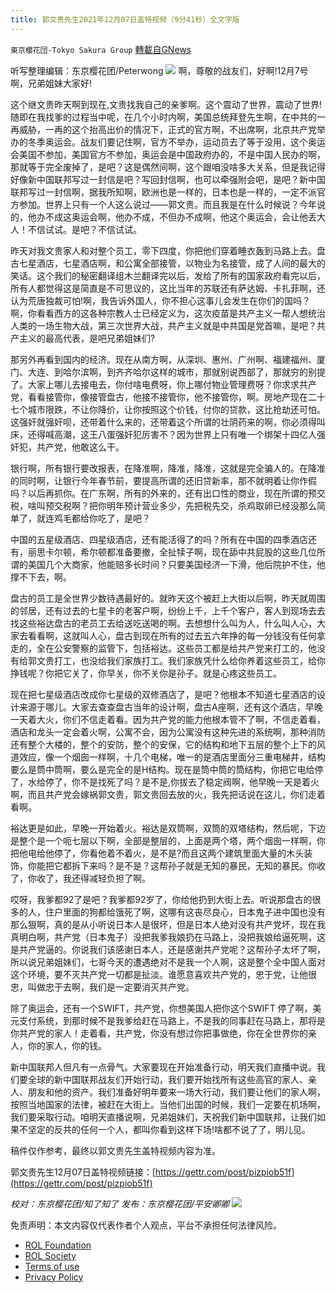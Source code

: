 ```yaml
---
title: 郭文贵先生2021年12月07日盖特视频（9分41秒）全文字版
---
```

`東京櫻花団-Tokyo Sakura Group` [轉載自GNews](https://gnews.org/zh-hans/1731996/)

听写整理编辑：东京樱花团/Peterwong
![](https://assets.gnews.org/wp-content/uploads/2021/12/image-342.png)
啊，尊敬的战友们，好啊!12月7号啊，兄弟姐妹大家好!

这个继文贵昨天啊到现在,文贵找我自己的亲爹啊。这个震动了世界，震动了世界!随即在我找爹的过程当中呢，在几个小时内啊，美国总统拜登先生啊，在中共的一再威胁，一再的这个抬高出价的情况下，正式的官方啊，不出席啊，北京共产党举办的冬季奥运会。战友们要记住啊，官方不举办，运动员去了等于没用，这个奥运会美国不参加，美国官方不参加，奥运会是中国政府办的，不是中国人民办的啊，那就等于完全废掉了，是吧？这是偶然间啊，这个跟咱没啥多大关系，但是我记得好像新中国联邦写过一封信是吧？写回封信啊，也可以牵强附会吧，是吧？新中国联邦写过一封信啊，据我所知啊，欧洲也是一样的，日本也是一样的，一定不派官方参加。世界上只有一个人这么说过——郭文贵。而且我是在什么时候说？今年说的，他办不成这奥运会啊，他办不成，不但办不成啊，他这个奥运会，会让他丢大人！不信试试。是吧？不信试试。

昨天对我文贵家人和对整个员工，零下四度，你把他们穿着睡衣轰到马路上去。盘古七星酒店，七星酒店啊，和公寓全部接管，以物业为名接管，成了人间的最大的笑话。这个我们的秘密翻译组木兰翻译完以后，发给了所有的国家政府看完以后，所有人都觉得这是简直是不可思议的，这比当年的苏联还有萨达姆、卡扎菲啊，还认为荒唐独裁可怕!啊，我告诉外国人，你不担心这事儿会发生在你们的国吗？啊，你看看西方的这各种宗教人士已经定义为，这次疫苗是共产主义一帮人想统治人类的一场生物大战，第三次世界大战，共产主义就是中共国是党首嘛，是吧？共产主义的最高代表，是吧兄弟姐妹们?

那另外再看到国内的经济。现在从南方啊，从深圳、惠州、广州啊、福建福州、厦门、大连、到哈尔滨啊，到齐齐哈尔这样的城市，那就别说西部了，那就穷的别提了。大家上哪儿去接电去，你付啥电费呀，你上哪付物业管理费呀？你求求共产党，看看接管你，像接管盘古，他接不接管你，他不接管你，啊。房地产现在二十七个城市限跌，不让你降价，让你按照这个价钱，付你的贷款，这比抢劫还可怕。这强奸就强奸呗，还带着什么来的，还带着这个所谓的壮阴药来的啊，你必须得叫床，还得喊高潮，这王八蛋强奸犯厉害不？因为世界上只有唯一个绑架十四亿人强奸犯，共产党，他敢这么干。

银行啊，所有银行要改报表，在降准啊，降准，降准，这就是完全骗人的。在降准的同时啊，让银行今年春节前，要提高所谓的还旧贷新率，那不就明着让你作假吗？以后再抓你。在广东啊，所有的外来的，还有出口性的商业，现在所谓的预交税，啥叫预交税啊？把你明年预计营业多少，先把税先交，杀鸡取卵已经没那么简单了，就连鸡毛都给你吃了，是吧？

中国的五星级酒店、四星级酒店，还有能活得了的吗？所有在中国的四季酒店还有，丽思卡尔顿，希尔顿都准备要撤，全扯犊子啊，现在舔中共屁股的这些几位所谓的美国几个大商家，他能赔多长时间？只要美国经济一下滑，他后院护不住，他撑不下去，啊。

盘古的员工是全世界少数待遇最好的。就昨天这个被赶上大街以后啊，昨天就周围的邻居，还有过去的七星卡的老客户啊，纷纷上千，上千个客户，客人到现场去去找这些裕达盘古的老员工去给送吃送喝的啊。去想想什么叫为人，什么叫人心，大家去看看啊，这就叫人心，盘古到现在所有的过去五六年挣的每一分钱没有任何拿走的，全在公安警察的监管下，包括裕达。这些员工都是给共产党来打工的，他没有给郭文贵打工，也没给我们家族打工。我们家族凭什么给你养着这些员工，给你挣钱呢？你把它关了，你早关，你不关你是孙子。就是心疼这些员工。

现在把七星级酒店改成你七星级的双修酒店了，是吧？他根本不知道七星酒店的设计来源于哪儿。大家去查查盘古当年的设计啊，盘古A座啊，还有这个酒店，早晚一天着大火，你们不信走着看。因为共产党的能力他根本管不了啊，不信走着看，酒店和龙头一定会着火啊，公寓不会，因为公寓没有这种先进的系统啊，那种消防还有整个大楼的，整个的安防，整个的安保，它的结构和地下五层的整个上下的风道效应，像一个烟囱一样啊，十几个电梯，唯一的是酒店里面分三重电梯井，结构要么是筒中筒啊，要么是完全的是H结构。现在是筒中筒的筒结构，你把它电给停了，水给停了，你不是找死了吗？是不是,你拔去了稳定阀啊，他早晚一天是着火啊，而且共产党会嫁祸郭文贵，郭文贵回去放的火，我先把话说在这儿，你们走着看啊。

裕达更是如此，早晚一开始着火。裕达是双筒啊，双筒的双塔结构，然后呢，下边是整个是一个呃七层以下啊，全部是整层的，上面是两个塔，两个烟囱一样啊，你把他电给他停了，你看他着不着火，是不是?而且这两个建筑里面大量的木头装饰，你能把它都拆下来吗？是不是？这帮孙子就是无知的暴民，无知的暴民。你收了，你收了，我还得减轻负担了啊。

哎呀，我爹都92了是吧？我爹都92岁了，你给他扔到大街上去。听说那盘古的很多的人，住户里面的狗都给饿死了啊，这哪有这丧尽良心，日本鬼子进中国也没有那么狠啊，真的是从小听说日本人是很坏，但是日本人绝对没有共产党坏，现在我真明白啊，共产党（日本鬼子）没把我爹我娘扔在马路上，没把我娘给逼死啊，这是共产党逼的。你说我们该感谢日本人，还是感谢共产党呢？这帮孙子太坏了啊，所以说兄弟姐妹们，七哥今天的遭遇绝对不是我一个人啊，这是整个全中国人面对这个环境，要不灭共产党一切都是扯淡。谁愿意喜欢共产党的，忠于党，让他很忠，叫做忠于去啊，我们是一定要消灭共产党。

除了奥运会，还有一个SWIFT，共产党，你想美国人把你这个SWIFT 停了啊，美元支付系统，到那时候不是我爹给赶在马路上，不是我的同事赶在马路上，那将是你共产党的家人！走着看，共产党，你没有想过你把事做绝，你在全世界你的亲人，你的家人，你的钱。

新中国联邦人但凡有一点骨气。大家要现在开始准备行动，明天我们直播中说。我们要全球的新中国联邦战友们开始行动，我们要开始找所有这些高官的家人、亲人、朋友和他的资产。我们准备好明年要来一场大行动，我们要让他们的家人啊，按照当地国家的法律，被赶在大街上。当他们出国的时候，我们一定要在机场啊，我们要采取行动。咱明天直播说啊，兄弟姐妹们，天祝我们新中国联邦，让我们如果不坚定的反共的任何一个人，都叫你看到这样下场!啥都不说了了，明儿见。

稿件仅作参考，最终以郭文贵先生盖特视频内容为准。

郭文贵先生12月07日盖特视频链接：[https://gettr.com/post/pizpiob51f](https://gettr.com/post/pizpiob51f)

*校对：东京樱花团/知了知了
发布：东京樱花团/平安卿卿*
![](https://assets.gnews.org/wp-content/uploads/2021/12/%E6%9C%80%E6%96%B0%E7%89%88%E6%A8%B1%E8%8A%B1%E7%BD%91%E5%9D%80.jpg)
 

免责声明：本文内容仅代表作者个人观点，平台不承担任何法律风险。

- [ROL Foundation](https://rolfoundation.org/)
- [ROL Society](https://rolsociety.org/)
- [Terms of use](https://gnews.org/terms-of-use-3/)
- [Privacy Policy](https://gnews.org/privacy-policy/)
